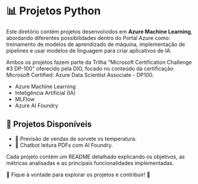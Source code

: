 # 📊 Projetos Python

Este diretório contém projetos desenvolvidos em **Azure Machine Learning**, abordando diferentes possibilidades dentro do Portal Azure como: treinamento de modelos de aprendizado de máquina, implementação de pipelines e usar modelos de linguagem para criar aplicativos de IA.

Ambos os projetos fazem parte da Trilha "Microsoft Certification Challenge #3 DP-100" oferecido pela DIO, focado no conteúdo da certificação Microsoft Certified: Azure Data Scientist Associate - DP100.

- Azure Machine Learning
- Inteligência Artificial (IA)
- MLFlow
- Azure AI Foundry

## 📂 Projetos Disponíveis

- 🔹 Previsão de vendas de sorvete vs temperatura.
- 🔹 Chatbot leitura PDFs com AI Foundry.

Cada projeto contém um README detalhado explicando os objetivos, as métricas analisadas e as principais funcionalidades implementadas.

📢 Fique à vontade para explorar os projetos e contribuir! 🚀
